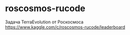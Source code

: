 # roscosmos-rucode
Задача TerraEvolution от Роскосмоса https://www.kaggle.com/c/roscosmos-rucode/leaderboard
